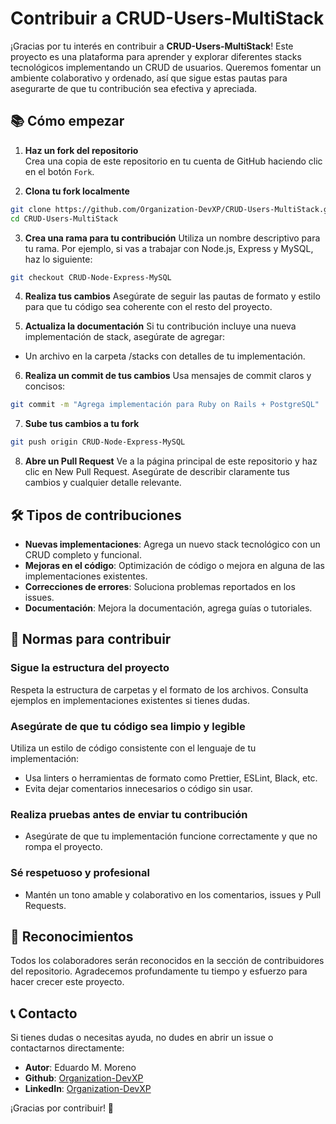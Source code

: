 # Contribuir a CRUD-Users-MultiStack

¡Gracias por tu interés en contribuir a **CRUD-Users-MultiStack**! Este proyecto es una plataforma para aprender y explorar diferentes stacks tecnológicos implementando un CRUD de usuarios. Queremos fomentar un ambiente colaborativo y ordenado, así que sigue estas pautas para asegurarte de que tu contribución sea efectiva y apreciada.

## 📚 **Cómo empezar**

1. **Haz un fork del repositorio**  
   Crea una copia de este repositorio en tu cuenta de GitHub haciendo clic en el botón `Fork`.

2. **Clona tu fork localmente**

```bash
git clone https://github.com/Organization-DevXP/CRUD-Users-MultiStack.git
cd CRUD-Users-MultiStack
```

3. **Crea una rama para tu contribución**
   Utiliza un nombre descriptivo para tu rama. Por ejemplo, si vas a trabajar con Node.js, Express y MySQL, haz lo siguiente:

```bash
git checkout CRUD-Node-Express-MySQL
```

4. **Realiza tus cambios**
   Asegúrate de seguir las pautas de formato y estilo para que tu código sea coherente con el resto del proyecto.

5. **Actualiza la documentación**
   Si tu contribución incluye una nueva implementación de stack, asegúrate de agregar:

- Un archivo en la carpeta /stacks con detalles de tu implementación.

6. **Realiza un commit de tus cambios**
   Usa mensajes de commit claros y concisos:

```bash
git commit -m "Agrega implementación para Ruby on Rails + PostgreSQL"
```

7. **Sube tus cambios a tu fork**

```bash
git push origin CRUD-Node-Express-MySQL
```

8. **Abre un Pull Request**
   Ve a la página principal de este repositorio y haz clic en New Pull Request. Asegúrate de describir claramente tus cambios y cualquier detalle relevante.

## 🛠️ Tipos de contribuciones

- **Nuevas implementaciones**: Agrega un nuevo stack tecnológico con un CRUD completo y funcional.
- **Mejoras en el código**: Optimización de código o mejora en alguna de las implementaciones existentes.
- **Correcciones de errores**: Soluciona problemas reportados en los issues.
- **Documentación**: Mejora la documentación, agrega guías o tutoriales.

## 📜 Normas para contribuir

### Sigue la estructura del proyecto

Respeta la estructura de carpetas y el formato de los archivos. Consulta ejemplos en implementaciones existentes si tienes dudas.

### Asegúrate de que tu código sea limpio y legible

Utiliza un estilo de código consistente con el lenguaje de tu implementación:
  - Usa linters o herramientas de formato como Prettier, ESLint, Black, etc.
  - Evita dejar comentarios innecesarios o código sin usar.

### Realiza pruebas antes de enviar tu contribución

- Asegúrate de que tu implementación funcione correctamente y que no rompa el proyecto.

### Sé respetuoso y profesional

- Mantén un tono amable y colaborativo en los comentarios, issues y Pull Requests.

## 🎉 Reconocimientos

Todos los colaboradores serán reconocidos en la sección de contribuidores del repositorio. Agradecemos profundamente tu tiempo y esfuerzo para hacer crecer este proyecto.

## 📞 Contacto

Si tienes dudas o necesitas ayuda, no dudes en abrir un issue o contactarnos directamente:

- **Autor**: Eduardo M. Moreno
- **Github**: [Organization-DevXP](https://github.com/Organization-DevXP)
- **LinkedIn**: [Organization-DevXP](https://www.linkedin.com/company/organization-devxp)

¡Gracias por contribuir! 🙌